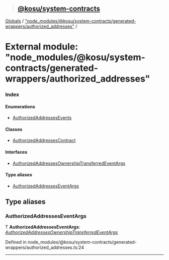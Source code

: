 > ## [@kosu/system-contracts](../README.md)

[Globals](../globals.md) / ["node_modules/@kosu/system-contracts/generated-wrappers/authorized_addresses"](_node_modules__kosu_system_contracts_generated_wrappers_authorized_addresses_.md) /

# External module: "node_modules/@kosu/system-contracts/generated-wrappers/authorized_addresses"

### Index

#### Enumerations

* [AuthorizedAddressesEvents](../enums/_node_modules__kosu_system_contracts_generated_wrappers_authorized_addresses_.authorizedaddressesevents.md)

#### Classes

* [AuthorizedAddressesContract](../classes/_node_modules__kosu_system_contracts_generated_wrappers_authorized_addresses_.authorizedaddressescontract.md)

#### Interfaces

* [AuthorizedAddressesOwnershipTransferredEventArgs](../interfaces/_node_modules__kosu_system_contracts_generated_wrappers_authorized_addresses_.authorizedaddressesownershiptransferredeventargs.md)

#### Type aliases

* [AuthorizedAddressesEventArgs](_node_modules__kosu_system_contracts_generated_wrappers_authorized_addresses_.md#authorizedaddresseseventargs)

## Type aliases

###  AuthorizedAddressesEventArgs

Ƭ **AuthorizedAddressesEventArgs**: *[AuthorizedAddressesOwnershipTransferredEventArgs](../interfaces/_node_modules__kosu_system_contracts_generated_wrappers_authorized_addresses_.authorizedaddressesownershiptransferredeventargs.md)*

Defined in node_modules/@kosu/system-contracts/generated-wrappers/authorized_addresses.ts:24

___